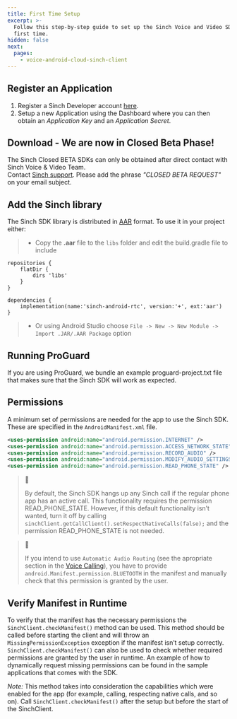 ```yaml
---
title: First Time Setup
excerpt: >-
  Follow this step-by-step guide to set up the Sinch Voice and Video SDK for the
  first time.
hidden: false
next:
  pages:
    - voice-android-cloud-sinch-client
---
```


## Register an Application

1.  Register a Sinch Developer account [here](https://portal.sinch.com/#/signup).
2.  Setup a new Application using the Dashboard where you can then obtain an _Application Key_ and an _Application Secret_.

## Download - We are now in Closed Beta Phase!

The Sinch Closed BETA SDKs can only be obtained after direct contact with Sinch Voice & Video Team.  
Contact [Sinch support](mailto:support@sinch.com). Please add the phrase _"CLOSED BETA REQUEST"_ on your email subject.

<!-- ## Download

The Sinch SDK can be downloaded [here](https://sinch.readme.io/page/downloads). It contains: the library _aar_, this user guide, reference documentation, and sample apps for calling. -->

## Add the Sinch library

The Sinch SDK library is distributed in [AAR](http://tools.android.com/tech-docs/new-build-system/aar-format) format. To use it in your project either:

> - Copy the **.aar** file to the `libs` folder and edit the build.gradle file to include

```text
repositories {
    flatDir {
        dirs 'libs'
    }
}

dependencies {
    implementation(name:'sinch-android-rtc', version:'+', ext:'aar')
}
```

> - Or using Android Studio choose `File -> New -> New Module -> Import .JAR/.AAR Package` option

## Running ProGuard

If you are using ProGuard, we bundle an example proguard-project.txt file that makes sure that the Sinch SDK will work as expected.

## Permissions

A minimum set of permissions are needed for the app to use the Sinch SDK. These are specified in the `AndroidManifest.xml` file.

```xml
<uses-permission android:name="android.permission.INTERNET" />
<uses-permission android:name="android.permission.ACCESS_NETWORK_STATE" />
<uses-permission android:name="android.permission.RECORD_AUDIO" />
<uses-permission android:name="android.permission.MODIFY_AUDIO_SETTINGS" />
<uses-permission android:name="android.permission.READ_PHONE_STATE" />
```

> 📘
>
> By default, the Sinch SDK hangs up any Sinch call if the regular phone app has an active call. This functionality requires the permission READ_PHONE_STATE. However, if this default functionality isn’t wanted, turn it off by calling `sinchClient.getCallClient().setRespectNativeCalls(false);` and the permission READ_PHONE_STATE is not needed.

> 📘
>
> If you intend to use `Automatic Audio Routing` (see the apropriate section in the [Voice Calling](doc:voice-android-cloud-calling)), you have to provide  `android.Manifest.permission.BLUETOOTH` in the manifest and manually check that this permission is granted by the user.

## Verify Manifest in Runtime

To verify that the manifest has the necessary permissions the `SinchClient.checkManifest()` method can be used. This method should be called before starting the client and will throw an `MissingPermissionException` exception if the manifest isn’t setup correctly. `SinchClient.checkManifest()` can also be used to check whether required permissions are granted by the user in runtime. An example of how to dynamically request missing permissions can be found in the sample applications that comes with the SDK.

_Note:_ This method takes into consideration the capabilities which were enabled for the app (for example, calling, respecting native calls, and so on). Call `SinchClient.checkManifest()` after the setup but before the start of the SinchClient.
